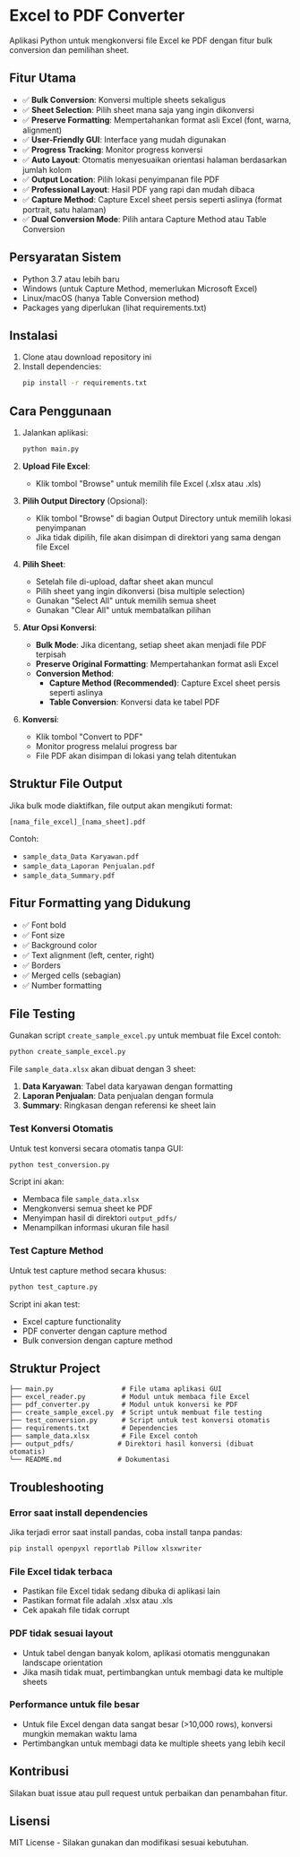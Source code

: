 # Excel to PDF Converter

Aplikasi Python untuk mengkonversi file Excel ke PDF dengan fitur bulk conversion dan pemilihan sheet.

## Fitur Utama

- ✅ **Bulk Conversion**: Konversi multiple sheets sekaligus
- ✅ **Sheet Selection**: Pilih sheet mana saja yang ingin dikonversi
- ✅ **Preserve Formatting**: Mempertahankan format asli Excel (font, warna, alignment)
- ✅ **User-Friendly GUI**: Interface yang mudah digunakan
- ✅ **Progress Tracking**: Monitor progress konversi
- ✅ **Auto Layout**: Otomatis menyesuaikan orientasi halaman berdasarkan jumlah kolom
- ✅ **Output Location**: Pilih lokasi penyimpanan file PDF
- ✅ **Professional Layout**: Hasil PDF yang rapi dan mudah dibaca
- ✅ **Capture Method**: Capture Excel sheet persis seperti aslinya (format portrait, satu halaman)
- ✅ **Dual Conversion Mode**: Pilih antara Capture Method atau Table Conversion

## Persyaratan Sistem

- Python 3.7 atau lebih baru
- Windows (untuk Capture Method, memerlukan Microsoft Excel)
- Linux/macOS (hanya Table Conversion method)
- Packages yang diperlukan (lihat requirements.txt)

## Instalasi

1. Clone atau download repository ini
2. Install dependencies:
   ```bash
   pip install -r requirements.txt
   ```

## Cara Penggunaan

1. Jalankan aplikasi:
   ```bash
   python main.py
   ```

2. **Upload File Excel**:
   - Klik tombol "Browse" untuk memilih file Excel (.xlsx atau .xls)

3. **Pilih Output Directory** (Opsional):
   - Klik tombol "Browse" di bagian Output Directory untuk memilih lokasi penyimpanan
   - Jika tidak dipilih, file akan disimpan di direktori yang sama dengan file Excel

4. **Pilih Sheet**:
   - Setelah file di-upload, daftar sheet akan muncul
   - Pilih sheet yang ingin dikonversi (bisa multiple selection)
   - Gunakan "Select All" untuk memilih semua sheet
   - Gunakan "Clear All" untuk membatalkan pilihan

5. **Atur Opsi Konversi**:
   - **Bulk Mode**: Jika dicentang, setiap sheet akan menjadi file PDF terpisah
   - **Preserve Original Formatting**: Mempertahankan format asli Excel
   - **Conversion Method**:
     - **Capture Method (Recommended)**: Capture Excel sheet persis seperti aslinya
     - **Table Conversion**: Konversi data ke tabel PDF

6. **Konversi**:
   - Klik tombol "Convert to PDF"
   - Monitor progress melalui progress bar
   - File PDF akan disimpan di lokasi yang telah ditentukan

## Struktur File Output

Jika bulk mode diaktifkan, file output akan mengikuti format:
```
[nama_file_excel]_[nama_sheet].pdf
```

Contoh:
- `sample_data_Data Karyawan.pdf`
- `sample_data_Laporan Penjualan.pdf`
- `sample_data_Summary.pdf`

## Fitur Formatting yang Didukung

- ✅ Font bold
- ✅ Font size
- ✅ Background color
- ✅ Text alignment (left, center, right)
- ✅ Borders
- ✅ Merged cells (sebagian)
- ✅ Number formatting

## File Testing

Gunakan script `create_sample_excel.py` untuk membuat file Excel contoh:
```bash
python create_sample_excel.py
```

File `sample_data.xlsx` akan dibuat dengan 3 sheet:
1. **Data Karyawan**: Tabel data karyawan dengan formatting
2. **Laporan Penjualan**: Data penjualan dengan formula
3. **Summary**: Ringkasan dengan referensi ke sheet lain

### Test Konversi Otomatis

Untuk test konversi secara otomatis tanpa GUI:
```bash
python test_conversion.py
```

Script ini akan:
- Membaca file `sample_data.xlsx`
- Mengkonversi semua sheet ke PDF
- Menyimpan hasil di direktori `output_pdfs/`
- Menampilkan informasi ukuran file hasil

### Test Capture Method

Untuk test capture method secara khusus:
```bash
python test_capture.py
```

Script ini akan test:
- Excel capture functionality
- PDF converter dengan capture method
- Bulk conversion dengan capture method

## Struktur Project

```
├── main.py                 # File utama aplikasi GUI
├── excel_reader.py         # Modul untuk membaca file Excel
├── pdf_converter.py        # Modul untuk konversi ke PDF
├── create_sample_excel.py  # Script untuk membuat file testing
├── test_conversion.py      # Script untuk test konversi otomatis
├── requirements.txt        # Dependencies
├── sample_data.xlsx        # File Excel contoh
├── output_pdfs/           # Direktori hasil konversi (dibuat otomatis)
└── README.md              # Dokumentasi
```

## Troubleshooting

### Error saat install dependencies
Jika terjadi error saat install pandas, coba install tanpa pandas:
```bash
pip install openpyxl reportlab Pillow xlsxwriter
```

### File Excel tidak terbaca
- Pastikan file Excel tidak sedang dibuka di aplikasi lain
- Pastikan format file adalah .xlsx atau .xls
- Cek apakah file tidak corrupt

### PDF tidak sesuai layout
- Untuk tabel dengan banyak kolom, aplikasi otomatis menggunakan landscape orientation
- Jika masih tidak muat, pertimbangkan untuk membagi data ke multiple sheets

### Performance untuk file besar
- Untuk file Excel dengan data sangat besar (>10,000 rows), konversi mungkin memakan waktu lama
- Pertimbangkan untuk membagi data ke multiple sheets yang lebih kecil

## Kontribusi

Silakan buat issue atau pull request untuk perbaikan dan penambahan fitur.

## Lisensi

MIT License - Silakan gunakan dan modifikasi sesuai kebutuhan.
